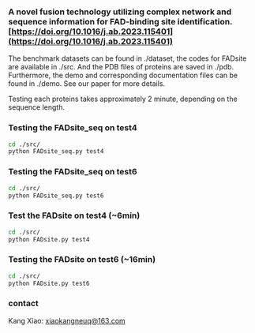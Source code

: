 ### A novel fusion technology utilizing complex network and sequence information for FAD-binding site identification. [https://doi.org/10.1016/j.ab.2023.115401](https://doi.org/10.1016/j.ab.2023.115401)

The benchmark datasets can be found in ./dataset, the codes for FADsite are available in ./src. And the PDB files of proteins are saved in ./pdb. Furthermore, the demo and corresponding documentation files can be found in ./demo. See our paper for more details.

Testing each proteins takes approximately 2 minute, depending on the sequence length.


### Testing the FADsite_seq on test4

```bash
cd ./src/
python FADsite_seq.py test4  
```
### Testing the FADsite_seq on test6

```bash
cd ./src/
python FADsite_seq.py test6 
```
### Test the FADsite on test4 (~6min)
```bash
cd ./src/
python FADsite.py test4  
```

### Testing the FADsite on test6 (~16min)
```bash
cd ./src/
python FADsite.py test6  
```
### contact
Kang Xiao: xiaokangneuq@163.com

